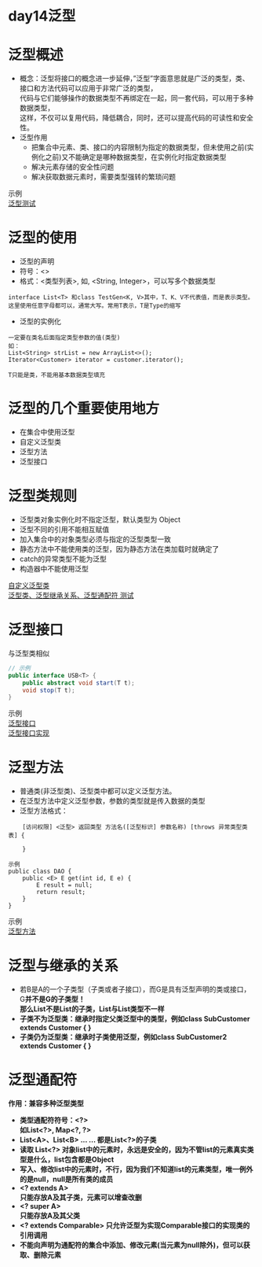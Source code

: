 day14泛型
==

# 泛型概述
* 概念：泛型将接口的概念进一步延伸，”泛型”字面意思就是广泛的类型，类、接口和方法代码可以应用于非常广泛的类型，  
代码与它们能够操作的数据类型不再绑定在一起，同一套代码，可以用于多种数据类型，  
这样，不仅可以复用代码，降低耦合，同时，还可以提高代码的可读性和安全性。
* 泛型作用
    * 把集合中元素、类、接口的内容限制为指定的数据类型，但未使用之前(实例化之前)又不能确定是哪种数据类型，在实例化时指定数据类型
    * 解决元素存储的安全性问题
    * 解决获取数据元素时，需要类型强转的繁琐问题

示例  
[泛型测试](./src/com/java/www/GenericTest.java)

# 泛型的使用
* 泛型的声明
* 符号：<>
* 格式：<类型列表>, 如<Boolean>, <String, Integer>，可以写多个数据类型
```text
interface List<T> 和class TestGen<K, V>其中，T、K、V不代表值，而是表示类型。
这里使用任意字母都可以，通常大写。常用T表示，T是Type的缩写
```
* 泛型的实例化
```text
一定要在类名后面指定类型参数的值(类型)
如：
List<String> strList = new ArrayList<>();
Iterator<Customer> iterator = customer.iterator();

T只能是类，不能用基本数据类型填充

```


# 泛型的几个重要使用地方
* 在集合中使用泛型
* 自定义泛型类
* 泛型方法
* 泛型接口


# 泛型类规则
* 泛型类对象实例化时不指定泛型，默认类型为 Object
* 泛型不同的引用不能相互赋值
* 加入集合中的对象类型必须与指定的泛型类型一致
* 静态方法中不能使用类的泛型，因为静态方法在类加载时就确定了
* catch的异常类型不能为泛型
* 构造器中不能使用泛型

[自定义泛型类](./src/com/java/www/Customer.java)  
[泛型类、泛型继承关系、泛型通配符 测试](./src/com/java/www/GenericTest.java)


# 泛型接口
与泛型类相似
```java
// 示例
public interface USB<T> {
    public abstract void start(T t);
    void stop(T t);
}
```
示例  
[泛型接口](./src/com/java/www/USB.java)  
[泛型接口实现](./src/com/java/www/PhoneUSB.java)


# 泛型方法
* 普通类(非泛型类)、泛型类中都可以定义泛型方法。
* 在泛型方法中定义泛型参数，参数的类型就是传入数据的类型
* 泛型方法格式：
```text
    [访问权限] <泛型> 返回类型 方法名([泛型标识] 参数名称) [throws 异常类型类表] {
    
    }
    
示例
public class DAO {
    public <E> E get(int id, E e) {
        E result = null;
        return result;
    }
}    
```

示例  
[泛型方法](./src/com/java/www/Customer.java)


# 泛型与继承的关系
* 若B是A的一个子类型（子类或者子接口），而G是具有泛型声明的类或接口，G<B>并不是G<A>的子类型！  
那么List<A>不是List<B>的子类，List<A>与List<B>类型不一样
* 子类不为泛型类：继承时指定父类泛型中的类型，例如class SubCustomer extends Customer<Integer> { }
* 子类仍为泛型类：继承时子类使用泛型，例如class SubCustomer2<T> extends Customer<T> { }


# 泛型通配符
作用：兼容多种泛型类型
* 类型通配符符号：\<?>  
如List\<?>, Map\<?, ?>
* List\<A>、List\<B> ... ... 都是List\<?>的子类
* 读取 List<?> 对象list中的元素时，永远是安全的，因为不管list的元素真实类型是什么，list包含都是Object
* 写入、修改list中的元素时，不行，因为我们不知道list的元素类型，唯一例外的是null，null是所有类的成员
* \<? extends A>  
只能存放A及其子类，元素可以增查改删
* \<? super A>   
只能存放A及其父类
* \<? extends Comparable> 只允许泛型为实现Comparable接口的实现类的引用调用
* 不能向声明为通配符的集合中添加、修改元素(当元素为null除外)，但可以获取、删除元素


